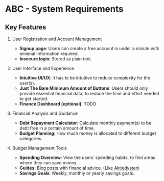 # ABC - System Requirements

## Key Features

1. User Registration and Account Management

   - **Signup page**: Users can create a free account in under a minute with minimal information required.
   - **Insecure login**: Stored as plain text.

1. User Interface and Experience

   - **Intuitive UI/UX**: It has to be intuitive to reduce complexity for the user(s).
   - **Just The Bare Minimum Amount of Buttons**: Users should only provide essential financial data, to reduce the time and effort needed to get started.
   - **Finance Dashboard (optional)**: TODO

1. Financial Analysis and Guidance

   - **Debt Repayment Calculator**: Calculate monthly payment(s) to be debt free in a certain amount of time.
   - **Budget Planning**: How much money is allocated to different budget categories.

1. Budget Management Tools
   - **Spending Overview**: View the users’ spending habits, to find areas where they can save money.
   - **Guides**: Blog posts with financial advice. (Like [Aktiedysten](https://inspiration.aktiedysten.dk/))
   - **Savings Goals**: Weekly, monthly or yearly savings goals.
